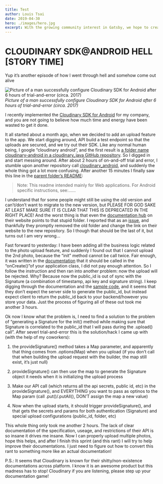 ```yaml
---
title: Test
author: Louis Tsai
date: 2019-04-30
hero: ./images/hero.jpg
excerpt: With the growing community interest in Gatsby, we hope to create more resources that make it easier for anyone to grasp the power of this incredible tool.
---
```

# CLOUDINARY SDK@ANDROID HELL [STORY TIME]

Yup it’s another episode of how I went through hell and somehow come out alive

![Picture of a man successfully configure Cloudinary SDK for Android after 6 hours of trial-and-error (circa. 2017)](https://cdn-images-1.medium.com/max/4096/1*iB0BPa8nV5LN6fvrlg52Og.jpeg)*Picture of a man successfully configure Cloudinary SDK for Android after 6 hours of trial-and-error (circa. 2017)*

I recently implemented the [Cloudinary SDK for Android](https://github.com/cloudinary/cloudinary_android) for my company, and you are not going to believe how much time and energy have been wasted to get it done.

It all started about a month ago, when we decided to add an upload feature to the app. We start digging around, API build a test endpoint so that the uploads are secured, and we try out their SDK. Like any normal human being, I google “cloudinary android”, and the first result is [a folder name cloudinary-android in a cloudinary_java GitHub repository](https://github.com/cloudinary/cloudinary_java/tree/887b0846d9d1402cd9b01cbd1fb88978d048cda0/cloudinary-android). So I digged in and start messing around. After about 2 hours of on-and-off trial and error, I stumble upon another repository call [cloudinary_android](https://github.com/cloudinary/cloudinary_android), and suddenly the whole thing got a lot more confusing. After another 15 minutes I finally saw this line in the [parent folder’s README](https://github.com/cloudinary/cloudinary_java/tree/887b0846d9d1402cd9b01cbd1fb88978d048cda0):
> Note: This readme intended mainly for Web applications. For Android specific instructions, see:……

I understand that for some people might still be using the old version and can’t/don’t want to migrate to the new version, but PLEASE FOR GOD SAKE AT LEAST MAKE SURE IT IS CLEAR THAT THIS IS DEPRECATED IN THE RIGHT PLACE! And the worst thing is that even the [documentation hub](http://cloudinary.com/documentation) on their website points to that stupid folder. I reported that as an [issue](https://github.com/cloudinary/cloudinary_java/issues/109), and thankfully they promptly removed the old folder and change the link on their website to the new repository. So I though that should be the last of it, but turns out I am very wrong…

Fast forward to yesterday: I have been adding all the business logic related to the photo upload feature, and suddenly I found out that I cannot upload the 2nd photo, because the “init” method cannot be call twice. Fair enough, it was written in the [documentation](https://github.com/cloudinary/cloudinary_android#1-unsigned-uploads-using-upload-presets) that it should be called in the “onCreate()”of your application class, I did not pay enough attention. So I follow the instruction and then ran into another problem: now the upload will be rejected. Why? Because now the public_id is out of sync with the Signature (a combination of timestamp, api key and signature string). I keep digging through the documentation and the [sample code](https://github.com/cloudinary/cloudinary_android/tree/master/sample-signed), and it seems that they don’t expect the server side to generate the public_id, but instead expect client to return the public_id back to your backend/however you store your data. Just the process of figuring all of these out took me another 3 hours.

Ok now I know what the problem is, I need to find a solution to the problem of “generating a Signature for the init() method while making sure that Signature is correlated to the public_id that I will pass during the .upload() call”. After severl trial-and-error this is the solution/hack I came up with (with the help of my coworkers):

1. the provideSignature() method takes a Map parameter, and apparently that thing comes from .options(Map) when you upload (if you don’t call that when building the upload request with the builder, the map still exist, it’s just null)

1. provideSignature() can then use the map to generate the Signature object it needs when it is initializing the upload process

1. Make our API call (which returns all the api secrets, public id, etc) in the provideSignature(), and EVERYTHING you want to pass as optinos to the Map param (call .put()/.putAll(), DON’T assign the map a new value)

1. Now when the upload starts, it should trigger provideSignature(), and that gets the secrets and params for both authentication (Signature) and special upload configurations (public_id, folder, etc)

This whole thing only took me another 2 hours. The lack of clear documentation of the specification, useage, and restrictions of their API is so insane it drives me insane. Now I can properly upload multiple photos, hope this helps, and after I finish this sprint (and this rant) I will try to help improve their documentations. I just need to figure out how to convert this rant to something more like an actual documentation!

P.S.: It seems that Cloudinary is known for their shitty/non-existence documentations across platform. I know it is an awesome product but this madness has to stop! Cloudinary if you are listening, please step up your documentation game!
